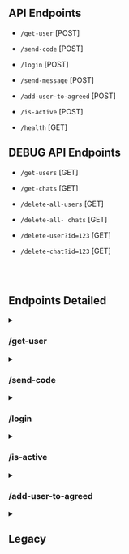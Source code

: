## API Endpoints

- `/get-user` [POST]

- `/send-code` [POST]

- `/login` [POST]

- `/send-message` [POST]

- `/add-user-to-agreed` [POST]

- `/is-active` [POST]

- `/health` [GET]

## DEBUG API Endpoints

- `/get-users` [GET]

- `/get-chats` [GET]

- `/delete-all-users` [GET]

- `/delete-all- chats` [GET]

- `/delete-user?id=123` [GET]

- `/delete-chat?id=123` [GET]

<br>
<br>


## Endpoints Detailed

<details>
<summary><h3>/get-user</h3></summary>

- **Method**: `POST`
- **Description**: Fetches user data based on the provided user ID and optional username.
- **Request Body**:

  - `userId` (number, required): The unique identifier of the user.
  - `username` (string, optional): The username of the user.

  ```json
  {
    "userId": 123,
    "username": "john_doe"
  }
  ```

- **Responses**:
  - **200 OK**: Returns user data including profile and chat information.
    ```json
    {
      "id": 1,
      "name": "John Doe",
      "has_profile": true,
      "words": [],
      "chats": [
        {
          "id": 1,
          "name": "Chat with Team",
          "words": 120,
          "status": "active",
          "lead_id": 1,
          "agreed_users": [2, 3],
          "users": [1, 2, 3]
        }
      ]
    }
    ```
  - **400 Bad Request**: Returned if `userId` is missing from the request.
    ```json
    {
      "error": "userId is missing"
    }
    ```
  - **404 Not Found**: Returned if the user does not exist.
    ```json
    {
      "message": "User with id 123 does not exist"
    }
    ```
  - **500 Internal Server Error**: Returned if there is an internal error.
    ```json
    {
      "error": "Internal error"
    }
    ```
</details>

<details>
<summary><h3>/send-code</h3></summary>

- **Method**: `POST`
- **Description**: Sends an authotization code to a phone number of the user
- **Request Body**:

  - `phone_number` (string, required): The phone number of the user.

  ```json
  {
    "phone_number": "+37120455123",
  }
  ```

- **Responses**:
  - **200 OK**: Returns OK.
    ```json
    {
      "message": "ok"
    }
    ```
  - **400 Bad Request**: Returned if `phone_number` is missing from the request.
    ```json
    {
      "error": "phone_number is missing"
    }
    ```
  - **404 Not Found**: Returned if phone number is invalid.
    ```json
    {
      "error": "PhoneNumberInvalidError"
    }
    ```
  - **500 Internal Server Error**: Returned if there is an internal error.
    ```json
    {
      "error": "Internal error"
    }
    ```
</details>

<details>
<summary><h3>/login</h3></summary>

- **Method**: `POST`
- **Description**: Logs in to the user account 
- **Request Body**:

  - `phone_number` (string, required): The phone number of the user.
  - `code` (number, required): The autherizartion code.
  ```json
  {
    "phone_number": "+37120455123",
    "code": 75129
  }
  ```

- **Responses**:
  - **200 OK**: Returns chat information(chat_id, chat_name, words).
    ```json
    {
      "message": {"(122493869, 'stefano')": 1825}
    }
    ```
  - **400 Bad Request**: Returned if `phone_number` or `code` is missing from the request.
    ```json
    {
      "error": "phone_number is missing"
    }
    ```
  - **401 Not Authorized**: Returned if two-steps verification is enabled
    ```json
    {
      "error": "two-steps verification is enabled"
    }
    ```
  - **404 Not Found**: Returned if phone number is invalid.
    ```json
    {
      "error": "PhoneNumberInvalidError"
    }
    ```
  - **500 Internal Server Error**: Returned if there is an internal error.
    ```json
    {
      "error": "Internal error"
    }
    ```
</details>

<details>
<summary><h3>/is-active</h3></summary>

- **Method**: `POST`
- **Description**: Checks if we are still logged in to the user account
- **Request Body**:

  - `userId` (number, required): The unique identifier of the user.
  ```json
  {
    "userId": 84375302,
  }
  ```

- **Responses**:
  - **200 OK**: Returns OK.
    ```json
    {
      "message": "ok"
    }
    ```
  - **400 Bad Request**: Returned if `userId` is missing from the request.
    ```json
    {
      "message": "userId is missing"
    }
    ```
  - **404 Not Found**: Returned if session is not found.
    ```json
    {
      "message": "Not Found"
    }
    ```
  - **500 Internal Server Error**: Returned if there is an internal error.
    ```json
    {
      "error": "Internal error"
    }
    ```
</details>

<details>
<summary><h3>/add-user-to-agreed</h3></summary>

- **Method**: `POST`
- **Description**: Adds a user to the agreed group of the chat and checks if all users have agreed
- **Request Body**:

  - `userId` (number, required): The unique identifier of the user.
  - `chatId` (number, required): The unique identifier of the chat.
  ```json
  {
    {"userId": 143545, "chatId": 153500},
    {"userId": 243434, "chatId": 767601},
  }
  ```

- **Responses**:
  - **200 OK**: Returns OK.
    ```json
    {
      "21214": True,
      "545646": False
    }
    ```
  - **400 Bad Request**: Returned if `userId` or `chatId` is missing from the request.
    ```json
    {
      "message": "userId is missing"
    }
    ```
  - **500 Internal Server Error**: Returned if there is an internal error.
    ```json
    {
      "error": "Internal error"
    }
    ```
</details>


<details>
<summary><h2>Legacy</h2></summary>

- `/create-user` [GET]

```
Create 1 user (hardcoded)
```

- `/create-chat` [GET]

```
Create 1 chat (hardcoded)
```

## Authorization with JWT(JSON Web Tokens)

### 1. Connect to API

Make a call to `/access` with credentials in JSON

```
data = {"username": API_USERNAME, "password": API_PASSWORD}
```

### 2. Receive access token from `/access` response and store it

Store it to access other routes

### 3. Make a request to other routes with a token in a header

API should know that logged in user accessed it

```
headers = { "Authorization": f"Bearer {access_token}" }
```

</details>
